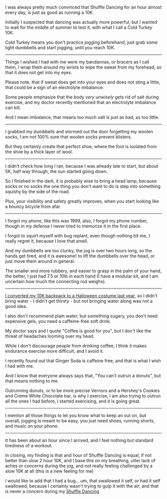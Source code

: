 I was always pretty much convinced that Shuffle Dancing for an hour almost every day,
is just as good as running a 10K.

Initially I suspected that dancing was actually more powerful,
but I wanted to wait for the middle of summer to test it, with what I call a Cold Turkey 10K.

Cold Turkey means you don't practice jogging beforehand,
just grab some light dumbbells and start jogging, until you reach 10K.

---

Things I wished I had with me were my bandannas, or bracers as I call them,
I wrap them around my wrists to wipe the sweat from my forehead, so that it does not get into my eyes.

Please note, that if sweat does get into your eyes and does not sting a little,
that could be a sign of an electrolyte imbalance.

Some people emphasize that the body _very unwisely_ gets rid of salt during exercise,
and my doctor recently mentioned that an electrolyte imbalance can kill.

And I mean imbalance,
that means too much salt is just as bad, as too little.

---

I grabbed my dumbbells and stormed out the door forgetting my woolen socks,
I am not 100% sure that woolen socks prevent blisters.

But they certainly create that perfect shoe,
where the foot is isolated from the shoe by a thick layer of wool.

---

I didn't check how long I ran, because I was already late to start,
but about 5K, half way through, the sun started going down.

So I finished in the dark, it is probably wise to bring a head lamp,
because socks or no socks the one thing you don't want to do is step into something squishy by the side of the road.

Plus, your visibility and safety greatly improves,
when you start looking like a bouncy bicycle from afar.

---

I forgot my phone, like this was 1999,
also, I forgot my phone number, though in my defense I never tried to memorize it in the first place.

I forgot to squirt myself with bug replant,
even though nothing bit me, I really regret it, because I love that smell.

And my dumbbells are too clunky, the jog is over two hours long,
so the hands get tired, and it is awesome! to lift the dumbbells over the head, or just move them around in general.

The smaller and more rubbery, and easier to grasp in the palm of your hand,
the better, I just had 7.5 or 10lb in each hand (I have a modular kit, and I am uncertain how much the connecting rod weighs).

---

[I converted my 10K backpack to a Halloween costume last year][1],
so I didn't bring water - I didn't get thirsty - but not bringing water along was not a good idea..

I also don't recommend plain water, but something sugary,
you don't need expensive gels, you need a caffeine-free soft drink.

My doctor says and I quote "Coffee is good for you",
but I don't like the threat of headaches looming over my head.

While I don't discourage people from drinking coffee,
I think it makes endurance exercise more difficult, and I avoid it.

I recently found out that Ginger Soda is caffeine free,
and that is what I wish I had with me.

And I know that everyone always says that,
"You can't outrun a donuts", but that means nothing to me.

Outrunning donuts, or to be more precise Vernors and a Hershey's Cookies and Creme White Chocolate bar,
is why I exercise, I am also trying to outrun all the ones I had before, I started exercising, and it is going great.

---

I mention all those things to let you know what to keep an out on,
but overall, jogging is meant to be easy, you just need shoes, running shorts, and music on your phone.

---

It has been about an hour since I arrived,
and I feel nothing but standard tiredness of a workout.

In closing, my finding is that and hour of Shuffle Dancing is equal, if not better than slow 2 hour 10K,
and I base this on my breathing, utter lack of aches or concerns during the jog, and not really feeling challenged by a slow 10K at all (this is a new feeling for me)

I would like to add that I had a bug... um, that swallowed it self, or had it self swallowed,
because I certainly wasn't trying to gulp it with the air; and that is never a concern during my [Shuffle Dancing][2].




[1]: https://www.youtube.com/watch?v=j5HW8zop8yM
[2]: https://www.youtube.com/results?search_query=Shuffle+Dancing+Tutorial
